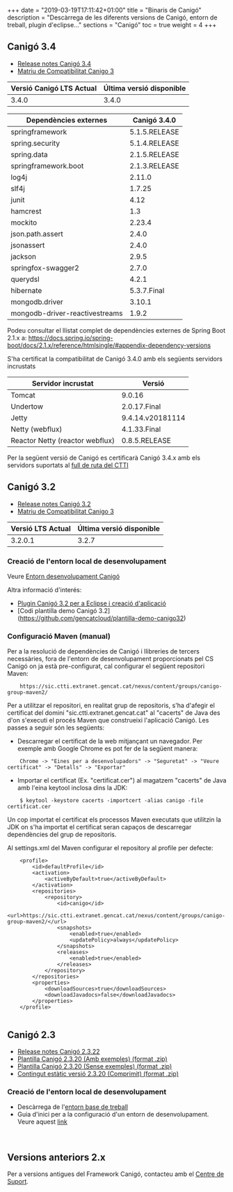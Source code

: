 +++
date        = "2019-03-19T17:11:42+01:00"
title       = "Binaris de Canigó"
description = "Descàrrega de les diferents versions de Canigó, entorn de treball, plugin d'eclipse..."
sections    = "Canigó"
toc	    = true
weight	    = 4
+++

## Canigó 3.4

- [Release notes Canigó 3.4](/canigo-download-related/release-notes-canigo-34)
- [Matriu de Compatibilitat Canigo 3](/canigo-download-related/matrius-compatibilitats)

|          Versió Canigó LTS Actual  |      Última versió disponible     |
|--------------------------------- 	 |---------------------------------- |
|              3.4.0          	  	 |                3.4.0	             |

|          Dependències externes   	 	|      Canigó 3.4.0     |
|--------------------------------- 	 	|---------------------- |
| springframework		           	 			|  5.1.5.RELEASE        |
| spring.security		           	 			|  5.1.4.RELEASE        |
| spring.data				           	 			|  2.1.5.RELEASE        |
| springframework.boot         	 			|  2.1.3.RELEASE        |
| log4j										         	 	|  2.11.0				        |
| slf4j										         	 	|  1.7.25				        |
| junit										         	 	|  4.12					        |
| hamcrest								         	 	|  1.3					        |
| mockito									         	 	|  2.23.4				        |
| json.path.assert				         	 	|  2.4.0				        |
| jsonassert							         	 	|  2.4.0				        |
| jackson									         	 	|  2.9.5				        |
| springfox-swagger2			         	 	|  2.7.0				        |
| querydsl								         	 	|  4.2.1				        |
| hibernate								         	 	|  5.3.7.Final	        |
| mongodb.driver					         	 	|  3.10.1				        |
| mongodb-driver-reactivestreams   	 	|  1.9.2				        |

Podeu consultar el llistat complet de dependències externes de Spring Boot 2.1.x a:
https://docs.spring.io/spring-boot/docs/2.1.x/reference/htmlsingle/#appendix-dependency-versions

S'ha certificat la compatibilitat de Canigó 3.4.0 amb els següents servidors incrustats

|     	Servidor incrustat					|      				Versió					     	|
|--------------------------------- 	|--------------------------------- 	|
|  Tomcat					          	  	 	|         9.0.16	             			|
|  Undertow				          	  	 	|         2.0.17.Final         			|
|  Jetty			  		        	  	 	|         9.4.14.v20181114    			|
|  Netty (webflux)									|         4.1.33.Final        			|
|  Reactor Netty (reactor webflux)  |         0.8.5.RELEASE       			|

Per la següent versió de Canigó es certificarà Canigó 3.4.x amb els servidors suportats al [full de ruta del CTTI](https://qualitat.solucions.gencat.cat/estandards/estandard-full-ruta-programari/)

## Canigó 3.2

- [Release notes Canigó 3.2](/canigo-download-related/release-notes-canigo-32)
- [Matriu de Compatibilitat Canigo 3](/canigo-download-related/matrius-compatibilitats)

|          Versió LTS Actual       	 |      Última versió disponible     |
|--------------------------------- 	 |---------------------------------- |
|              3.2.0.1            	 |                3.2.7	             |

### Creació de l'entorn local de desenvolupament

<!--
- Descàrrega de l'[entorn base de treball](http://repos.canigo.ctti.gencat.cat/repository/maven2/canigo/entorn-treball/canigo3.html) *És necessari realitzar l'upgrade del plugin de Canigó per Eclipse a la versió 1.2.0.
- Guia d'inici per a la configuració d'un entorn de desenvolupament. Veure aquest [link](/canigo-download-related/guia-inici)
-->

Veure [Entorn desenvolupament Canigó](http://canigo.ctti.gencat.cat/canigo/entorn-desenvolupament/)

Altra informació d'interés:

* [Plugin Canigó 3.2 per a Eclipse i creació d'aplicació](/canigo-download-related/plugin-canigo)
* [Codi plantilla demo Canigó 3.2] (https://github.com/gencatcloud/plantilla-demo-canigo32)

### Configuració Maven (manual)

Per a la resolució de dependències de Canigó i llibreries de tercers necessàries, fora de l'entorn de desenvolupament proporcionats pel CS Canigó on ja està pre-configurat, cal configurar el següent repositori Maven:
```
    https://sic.ctti.extranet.gencat.cat/nexus/content/groups/canigo-group-maven2/
```
Per a utilitzar el repositori, en realitat grup de repositoris, s'ha d'afegir el certificat del domini "sic.ctti.extranet.gencat.cat" al "cacerts" de Java des d'on s'executi el procés Maven que construeixi l'aplicació Canigó. Les passes a seguir són les següents:

* Descarregar el certificat de la web mitjançant un navegador. Per exemple amb Google Chrome es pot fer de la següent manera:
```
    Chrome -> "Eines per a desenvolupadors" -> "Seguretat" -> "Veure certificat" -> "Detalls" -> "Exportar"
```
* Importar el certificat (Ex. "certificat.cer") al magatzem "cacerts" de Java amb l'eina keytool inclosa dins la JDK:
```
    $ keytool -keystore cacerts -importcert -alias canigo -file certificat.cer
```
Un cop importat el certificat els processos Maven executats que utilitzin la JDK on s'ha importat el certificat seran capaços de descarregar dependències del grup de repositoris.

Al settings.xml del Maven configurar el repository al profile per defecte:

```
	<profile>
		<id>defaultProfile</id>
		<activation>
			<activeByDefault>true</activeByDefault>
		</activation>
		<repositories>
			<repository>
				<id>canigo</id>
				<url>https://sic.ctti.extranet.gencat.cat/nexus/content/groups/canigo-group-maven2/</url>
				<snapshots>
					<enabled>true</enabled>
					<updatePolicy>always</updatePolicy>
				</snapshots>
				<releases>
					<enabled>true</enabled>
				</releases>
			</repository>
		</repositories>
		<properties>
			<downloadSources>true</downloadSources>
			<downloadJavadocs>false</downloadJavadocs>
		</properties>
	</profile>
  
```

## Canigó 2.3

- [Release notes Canigó 2.3.22](https://cstd.ctti.gencat.cat/jiracstd/browse/CAN/fixforversion/10452)
- [Plantilla Canigó 2.3.20 (Amb exemples) (format .zip)](http://repos.canigo.ctti.gencat.cat/repository/maven2/canigo/plantilla-canigo-inicial/2.3.20/demo-canigo-2.3.20.zip)
- [Plantilla Canigó 2.3.20 (Sense exemples) (format .zip)](http://repos.canigo.ctti.gencat.cat/repository/maven2/canigo/plantilla-canigo-inicial/2.3.20/plantilla-canigo-2.3.20.zip)
- [Contingut estàtic versió 2.3.20 (Comprimit) (format .zip)](http://repos.canigo.ctti.gencat.cat/repository/maven2/canigo/plantilla-canigo-inicial/2.3.20/demo-canigo-static-compress-2.3.20.zip)

### Creació de l'entorn local de desenvolupament

- Descàrrega de l'[entorn base de treball](https://sic.ctti.extranet.gencat.cat/nexus/content/groups/canigo-group-maven2/canigo/entorn-treball/canigo.zip)
- Guia d'inici per a la configuració d'un entorn de desenvolupament. Veure aquest [link](/canigo-download-related/guia-inici-canigo2)

<p>&nbsp;</p>

## Versions anteriors 2.x

Per a versions antigues del Framework Canigó, contacteu amb el [Centre de Suport](https://canigo.ctti.gencat.cat/centre-de-suport/contacta/).
<p>&nbsp;</p>
